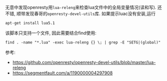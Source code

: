 无意中发现openresty用`lua-releng`来检查lua文件中的全局变量情况(读和写). 还不错, 顺带发现春哥的`openresty-devel-utils`库.
如果提示luac没有安装,运行
```
apt-get install lua5.1
```
该脚本只支持一个文件, 因此需要结合find使用:
```
find . -name "*.lua" -exec lua-releng {} \; | grep -E "SETG|(global)"
```
参考:
- https://github.com/openresty/openresty-devel-utils/blob/master/lua-releng
- https://segmentfault.com/a/1190000004297908
